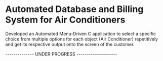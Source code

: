 # Automated Database and Billing System for Air Conditioners
Developed an Automated Menu-Driven C application to select a specific choice from multiple options for each object (Air Conditioner) repetitively and get its respective output onto the screen of the customer.


-------------- UNDER PROGRESS --------------------

